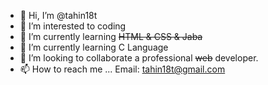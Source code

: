 - 👋 Hi, I’m @tahin18t
- 👀 I’m interested to coding
- 🌱 I’m currently learning <del> HTML & CSS & Jaba </del>
- 🌱 I’m currently learning C Language
- 💞️ I’m looking to collaborate a professional <del>web</del> developer.
- 📫 How to reach me ...
Email: tahin18t@gmail.com
